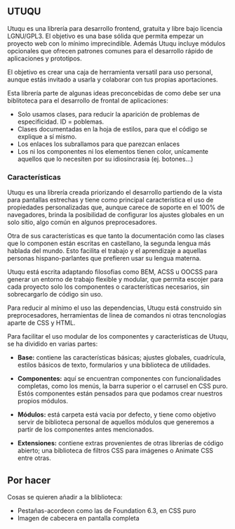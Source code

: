 UTUQU
-----
Utuqu es una librería para desarrollo frontend, gratuita y libre bajo licencia LGNU/GPL3. El objetivo es una base sólida que permita empezar un proyecto web con lo mínimo imprecindible. Además Utuqu incluye módulos opcionales que ofrecen patrones comunes para el desarrollo rápido de aplicaciones y prototipos.

El objetivo es crear una caja de herramienta versatil para uso personal, aunque estás invitado a usarla y colaborar con tus propias aportaciones.

Esta librería parte de algunas ideas preconcebidas de como debe ser una biblitoteca para el desarrollo de frontal de aplicaciones:

  * Solo usamos clases, para reducir la aparición de problemas de especificidad. ID = poblemas.
  * Clases documentadas en la hoja de estilos, para que el código se explique a sí mismo.
  * Los enlaces los subrallamos para que parezcan enlaces
  * Los ni los componentes ni los elementos tienen color, unícamente aquellos que lo necesiten por su idiosincrasia (ej. botones...)

### Características
Utuqu es una librería creada priorizando el desarrollo partiendo de la vista para pantallas estrechas y tiene como principal característica el uso de propiedades personalizadas que, aunque carece de soporte en el 100% de navegadores, brinda la posibilidad de configurar los ajustes globales en un solo sitio, algo común en algunos preprocesadores.

Otra de sus características es que tanto la documentación como las clases que lo componen están escritas en castellano, la segunda lengua más hablada del mundo. Esto facilita el trabajo y el aprendizaje a aquellas personas hispano-parlantes que prefieren usar su lengua materna.

Utuqu está escrita adaptando filosofias como BEM, ACSS u OOCSS para generar un entorno de trabajo flexible y modular, que permita escojer para cada proyecto solo los componentes o características necesarios, sin sobrecargarlo de código sin uso.

Para reducir al mínimo el uso las dependencias, Utuqu está construido sin preprocesadores, herramientas de linea de comandos ni otras tencnologias aparte de CSS y HTML.

Para facilitar el uso modular de los componentes y características de Utuqu, se ha dividido en varias partes:

 * __Base:__ contiene las características básicas; ajustes globales, cuadrícula, estilos básicos de texto, formularios y una biblioteca de utilidades.

 * __Componentes:__ aquí se encuentran componentes con funcionalidades completas, como los menús, la barra superior o el carrusel en CSS puro. Estós componentes están pensados para que podamos crear nuestros propios módulos.

 * __Módulos:__ está carpeta está vacia por defecto, y tiene como objetivo servir de biblioteca personal de aquellos módulos que generemos a partir de los componentes antes mencionados.

 * __Extensiones:__ contiene extras provenientes de otras librerías de código abierto; una biblioteca de filtros CSS para imágenes o Animate CSS entre otras.

 ## Por hacer
 Cosas se quieren añadir a la bliblioteca:
 - Pestañas-acordeon como las de Foundation 6.3, en CSS puro
 - Imagen de cabecera en pantalla completa
